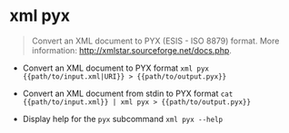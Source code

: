 # xml pyx
> Convert an XML document to PYX (ESIS - ISO 8879) format.
> More information: <http://xmlstar.sourceforge.net/docs.php>.

- Convert an XML document to PYX format
`xml pyx {{path/to/input.xml|URI}} > {{path/to/output.pyx}}`

- Convert an XML document from stdin to PYX format
`cat {{path/to/input.xml}} | xml pyx > {{path/to/output.pyx}}`

- Display help for the `pyx` subcommand
`xml pyx --help`
